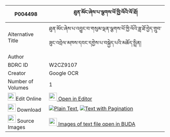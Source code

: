 |P004498|ཐུན་མོང་ཞེས་པ་ལྕགས་ཕོ་ཁྱི་ལོའི་ལོ་ཐོ། 
| --- | --- 
|Alternative Title |ཐུན་མོང་ཞེས་པ་འབྱུང་བ་གསུམ་ལྡན་ལྕགས་ཕོ་ཁྱི་ལོའི་ཟླ་ཐོ་བྱེད་གྲུབ་ཟུང་འབྲེལ་མཁས་དབང་དགྱེས་པ་བསྐྱེད་པའི་མཆོད་སྤྲིན།
|Author | 
|BDRC ID | W2CZ9107
|Creator | Google OCR
|Number of Volumes| 1
|<img width="25" src="https://img.icons8.com/color/25/000000/edit-property.png">Edit Online| [<img width="25" src="https://avatars.githubusercontent.com/u/45091458?s=200&v=4"> Open in Editor](http://editor.openpecha.org/P004498)
|<img width="25" src="https://img.icons8.com/fluent/48/000000/download-2.png"/>  Download | [![](https://img.icons8.com/color/20/000000/txt.png)Plain Text](https://github.com/Openpecha/P004498/releases/download/v1/tunmong_shyepa_chakpo_khyilo_i_plain_P004498.zip), [![](https://img.icons8.com/color/20/000000/txt.png)Text with Pagination](https://github.com/Openpecha/P004498/releases/download/v1/tunmong_shyepa_chakpo_khyilo_i_pages_P004498.zip)
|<img width="25" src="https://img.icons8.com/plasticine/100/000000/pictures-folder.png"/>  Source Images | [<img width="25" src="https://library.bdrc.io/icons/BUDA-small.svg"> Images of text file open in BUDA](https://library.bdrc.io/show/bdr:W2CZ9107)